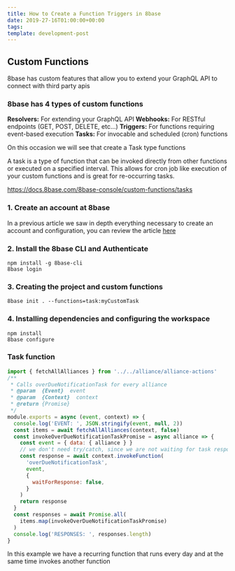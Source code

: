 ```yaml
---
title: How to Create a Function Triggers in 8base
date: 2019-27-16T01:00:00+00:00
tags:
template: development-post
---
```


## Custom Functions

8base has custom features that allow you to extend your GraphQL API to connect with third party apis

### 8base has 4 types of custom functions

**Resolvers:** For extending your GraphQL API
**Webhooks:** For RESTful endpoints (GET, POST, DELETE, etc...)
**Triggers:** For functions requiring event-based execution
**Tasks:** For invocable and scheduled (cron) functions

On this occasion we will see that create a Task type functions

A task is a type of function that can be invoked directly from other functions or executed on a specified interval. This allows for cron job like execution of your custom functions and is great for re-occurring tasks.

<https://docs.8base.com/8base-console/custom-functions/tasks>

### 1. Create an account at 8base

In a previous article we saw in depth everything necessary to create an account and configuration, you can review the article [here](connect-to-8base-and-make-a-query.md)

### 2. Install the 8base CLI and Authenticate

    npm install -g 8base-cli
    8base login

### 3. Creating the project and custom functions

    8base init . --functions=task:myCustomTask

### 4. Installing dependencies and configuring the workspace

    npm install
    8base configure

### Task function

```javascript
import { fetchAllAlliances } from '../../alliance/alliance-actions'
/**
 * Calls overDueNotificationTask for every alliance
 * @param  {Event}  event
 * @param  {Context}  context
 * @return {Promise}
 */
module.exports = async (event, context) => {
  console.log('EVENT: ', JSON.stringify(event, null, 2))
  const items = await fetchAllAlliances(context, false)
  const invokeOverDueNotificationTaskPromise = async alliance => {
    const event = { data: { alliance } }
    // we don't need try/catch, since we are not waiting for task response
    const response = await context.invokeFunction(
      'overDueNotificationTask',
      event,
      {
        waitForResponse: false,
      }
    )
    return response
  }
  const responses = await Promise.all(
    items.map(invokeOverDueNotificationTaskPromise)
  )
  console.log('RESPONSES: ', responses.length)
}
```

In this example we have a recurring function that runs every day and at the same time invokes another function
